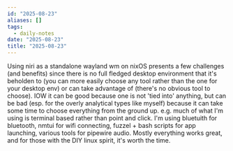 ```yaml
---
id: "2025-08-23"
aliases: []
tags:
  - daily-notes
date: "2025-08-23"
title: "2025-08-23"
---
```


Using niri as a standalone wayland wm on nixOS presents a few challenges (and
benefits) since there is no full fledged desktop environment that it's beholden
to (you can more easily choose any tool rather than the one for your desktop
env) or can take advantage of (there's no obvious tool to choose).  IOW it can
be good because one is not 'tied into' anything, but can be bad (esp. for the
overly analytical types like myself) because it can take some time to choose
everything from the ground up.  e.g. much of what I'm using is terminal based
rather than point and click.  I'm using bluetuith for bluetooth, nmtui for wifi
connecting, fuzzel + bash scripts for app launching, various tools for pipewire
audio.  Mostly everything works great, and for those with the DIY linux spirit,
it's worth the time.
